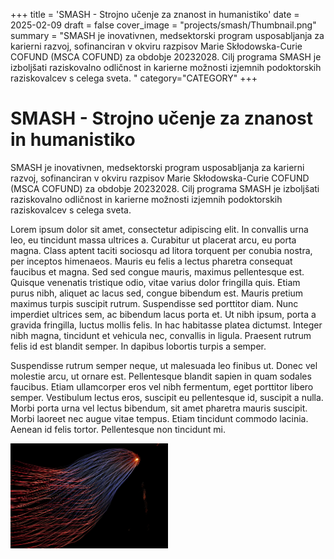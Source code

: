 +++
title = 'SMASH - Strojno učenje za znanost in humanistiko'
date = 2025-02-09
draft = false
cover_image = "projects/smash/Thumbnail.png"
summary = "SMASH je inovativnen, medsektorski program usposabljanja za karierni razvoj, sofinanciran v okviru razpisov Marie Skłodowska-Curie COFUND (MSCA COFUND) za obdobje 20232028. Cilj programa SMASH je izboljšati raziskovalno odličnost in karierne možnosti izjemnih podoktorskih raziskovalcev s celega sveta. "
category="CATEGORY"
+++

# SMASH - Strojno učenje za znanost in humanistiko

SMASH je inovativnen, medsektorski program usposabljanja za karierni razvoj, sofinanciran v okviru razpisov Marie Skłodowska-Curie COFUND (MSCA COFUND) za obdobje 20232028. Cilj programa SMASH je izboljšati raziskovalno odličnost in karierne možnosti izjemnih podoktorskih raziskovalcev s celega sveta.

Lorem ipsum dolor sit amet, consectetur adipiscing elit. In convallis urna leo, eu tincidunt massa ultrices a. Curabitur ut placerat arcu, eu porta magna. Class aptent taciti sociosqu ad litora torquent per conubia nostra, per inceptos himenaeos. Mauris eu felis a lectus pharetra consequat faucibus et magna. Sed sed congue mauris, maximus pellentesque est. Quisque venenatis tristique odio, vitae varius dolor fringilla quis. Etiam purus nibh, aliquet ac lacus sed, congue bibendum est. Mauris pretium maximus turpis suscipit rutrum. Suspendisse sed porttitor diam. Nunc imperdiet ultrices sem, ac bibendum lacus porta et. Ut nibh ipsum, porta a gravida fringilla, luctus mollis felis. In hac habitasse platea dictumst. Integer nibh magna, tincidunt et vehicula nec, convallis in ligula. Praesent rutrum felis id est blandit semper. In dapibus lobortis turpis a semper.

Suspendisse rutrum semper neque, ut malesuada leo finibus ut. Donec vel molestie arcu, ut ornare est. Pellentesque blandit sapien in quam sodales faucibus. Etiam ullamcorper eros vel nibh fermentum, eget porttitor libero semper. Vestibulum lectus eros, suscipit eu pellentesque id, suscipit a nulla. Morbi porta urna vel lectus bibendum, sit amet pharetra mauris suscipit. Morbi laoreet nec augue vitae tempus. Etiam tincidunt commodo lacinia. Aenean id felis tortor. Pellentesque non tincidunt mi.

<img src="smash.jpg" style="width: 50%;">